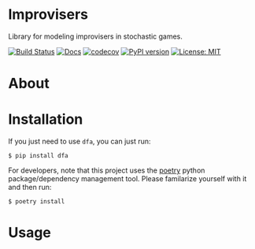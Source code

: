 # Improvisers

Library for modeling improvisers in stochastic games.

[![Build Status](https://cloud.drone.io/api/badges/mvcisback/improvisers/status.svg)](https://cloud.drone.io/mvcisback/improvisers)
[![Docs](https://img.shields.io/badge/API-link-color)](https://mvcisback.github.io/improvisers)
[![codecov](https://codecov.io/gh/mvcisback/improvisers/branch/master/graph/badge.svg)](https://codecov.io/gh/mvcisback/improvisers)
[![PyPI version](https://badge.fury.io/py/improvisers.svg)](https://badge.fury.io/py/improvisers)
[![License: MIT](https://img.shields.io/badge/License-MIT-yellow.svg)](https://opensource.org/licenses/MIT)

# About


# Installation

If you just need to use `dfa`, you can just run:

`$ pip install dfa`

For developers, note that this project uses the
[poetry](https://poetry.eustace.io/) python package/dependency
management tool. Please familarize yourself with it and then
run:

`$ poetry install`

# Usage


